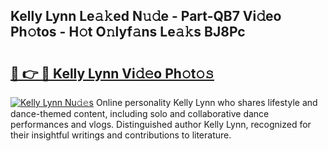 ## Kelly Lynn Le𝚊𝚔ed N𝚞𝚍e - Part-QB7 Vi𝚍eo Ph𝚘tos - H𝚘t O𝚗lyf𝚊ns Le𝚊𝚔s BJ8Pc

# <h2><a href="http://hf5b7nz.feru.top/?c=Kelly+Lynn">🔗 👉 🔴 Kelly Lynn Vi𝚍𝚎o Ph𝚘t𝚘𝚜</a></h2>

[![Kelly Lynn Nu𝚍𝚎s](https://i.imgur.com/0TWrTi3.gif)](http://hf5b7nz.feru.top/?c=Kelly+Lynn)
Online personality Kelly Lynn who shares lifestyle and dance-themed content, including solo and collaborative dance performances and vlogs. Distinguished author Kelly Lynn, recognized for their insightful writings and contributions to literature. 

